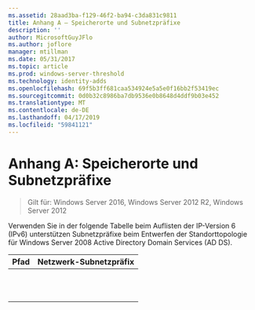 ```yaml
---
ms.assetid: 28aad3ba-f129-46f2-ba94-c3da831c9811
title: Anhang A – Speicherorte und Subnetzpräfixe
description: ''
author: MicrosoftGuyJFlo
ms.author: joflore
manager: mtillman
ms.date: 05/31/2017
ms.topic: article
ms.prod: windows-server-threshold
ms.technology: identity-adds
ms.openlocfilehash: 69f5b3ff681caa534924e5a5e0f16bb2f53419ec
ms.sourcegitcommit: 0d0b32c8986ba7db9536e0b8648d4ddf9b03e452
ms.translationtype: MT
ms.contentlocale: de-DE
ms.lasthandoff: 04/17/2019
ms.locfileid: "59841121"
---
```

# <a name="appendix-a-locations-and-subnet-prefixes"></a>Anhang A: Speicherorte und Subnetzpräfixe

>Gilt für: Windows Server 2016, Windows Server 2012 R2, Windows Server 2012

Verwenden Sie in der folgende Tabelle beim Auflisten der IP-Version 6 (IPv6) unterstützen Subnetzpräfixe beim Entwerfen der Standorttopologie für Windows Server 2008 Active Directory Domain Services (AD DS).  
  
|Pfad|Netzwerk-Subnetzpräfix|  
|------------|-------------------------|  
|||  
|||  
|||  
|||  
|||  
|||  
|||  
|||  
|||  
|||  
|||  
  


